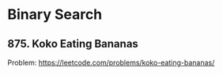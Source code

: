 # Binary Search

## 875. Koko Eating Bananas

Problem: https://leetcode.com/problems/koko-eating-bananas/
